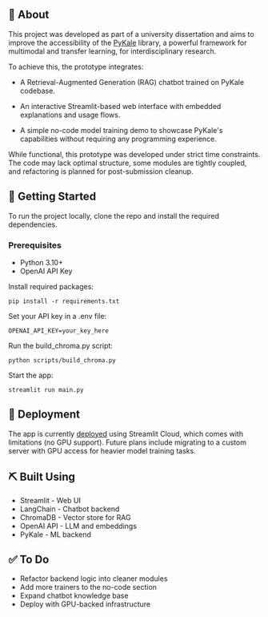 ## 🧐 About
This project was developed as part of a university dissertation and aims to improve the accessibility of the [PyKale](https://github.com/pykale/) library, a powerful framework for multimodal and transfer learning, for interdisciplinary research. 

To achieve this, the prototype integrates:

- A Retrieval-Augmented Generation (RAG) chatbot trained on PyKale codebase.

- An interactive Streamlit-based web interface with embedded explanations and usage flows.

- A simple no-code model training demo to showcase PyKale's capabilities without requiring any programming experience.

While functional, this prototype was developed under strict time constraints. The code may lack optimal structure, some modules are tightly coupled, and refactoring is planned for post-submission cleanup.


## 🏁 Getting Started
To run the project locally, clone the repo and install the required dependencies.

### Prerequisites
- Python 3.10+
- OpenAI API Key

Install required packages:
```
pip install -r requirements.txt
```

Set your API key in a .env file:
```
OPENAI_API_KEY=your_key_here
```

Run the build_chroma.py script:
```
python scripts/build_chroma.py
```

Start the app:
```
streamlit run main.py
```

## 🚀 Deployment
The app is currently [deployed](https://pykale.streamlit.app/) using Streamlit Cloud, which comes with limitations (no GPU support). Future plans include migrating to a custom server with GPU access for heavier model training tasks.


## ⛏️ Built Using
- Streamlit - Web UI
- LangChain - Chatbot backend
- ChromaDB - Vector store for RAG
- OpenAI API - LLM and embeddings 
- PyKale - ML backend

## ✅ To Do
- Refactor backend logic into cleaner modules
- Add more trainers to the no-code section 
- Expand chatbot knowledge base 
- Deploy with GPU-backed infrastructure